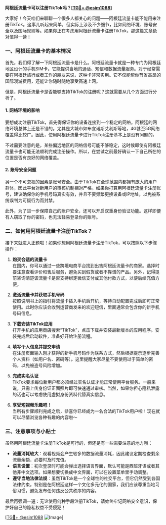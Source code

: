 **阿根廷流量卡可以注册TikTok吗？[[TG💪+ @esim1088](https://t.me/s/esim1088)]**

大家好！今天咱们来聊聊一个很多人都关心的问题——阿根廷流量卡能不能用来注册TikTok。这事儿听起来简单，但实际上涉及不少细节，比如网络环境、账号安全以及国际规则等。如果你正在考虑用阿根廷流量卡注册TikTok，那这篇文章绝对值得一读！

### 一、阿根廷流量卡的基本情况

首先，我们得了解一下阿根廷流量卡是什么。阿根廷流量卡就是一种专门为阿根廷地区设计的手机SIM卡，它能提供当地的通话、短信和数据流量服务。对于经常需要在阿根廷旅行或者工作的朋友来说，这种卡非常实用。它不仅能帮你节省高昂的国际漫游费用，还能让你随时随地享受高速上网。

但是，阿根廷流量卡是否能够支持TikTok的注册呢？这就需要从几个方面进行分析了。

#### 1. 网络环境的影响

要想成功注册TikTok，首先得保证你的设备连接到一个稳定的网络。阿根廷的网络环境总体上还是不错的，尤其是大城市如布宜诺斯艾利斯等地，4G甚至5G网络覆盖得比较广。因此，使用阿根廷流量卡进行TikTok注册基本上是没有问题的。

不过需要注意的是，某些偏远地区的网络信号可能不够稳定，这时候即使有阿根廷流量卡也可能无法顺利完成注册操作。所以，在尝试之前最好确认一下自己所在的位置是否有良好的网络覆盖。

#### 2. 账号安全问题

另一个不可忽视的因素是账号安全。由于TikTok在全球范围内都拥有庞大的用户群体，因此平台对新用户的审核机制相对严格。如果你打算用阿根廷流量卡注册账号，建议确保你的手机号码真实有效，并且不要频繁更换设备或IP地址，以免被系统误判为可疑行为而封禁。

此外，为了进一步保障自己的账户安全，还可以开启双重身份验证功能。这样即便有人窃取了你的密码，也无法轻易登录你的账号。

### 二、如何用阿根廷流量卡注册TikTok？

接下来就进入正题啦！如果你想用阿根廷流量卡注册TikTok，可以按照以下步骤操作：

1. **购买合适的流量卡**  
   在国内，你可以通过一些跨境电商平台找到出售阿根廷流量卡的商家。选择时要注意查看评价和售后服务，避免买到假货或者不靠谱的产品。另外，记得提前咨询清楚该流量卡是否支持绑定微信支付或其他付款方式，以便后续充值方便。

2. **激活流量卡并获取手机号码**  
   按照说明书上的指引将流量卡插入手机后开机，等待自动配置完成后即可正常使用。此时你应该会收到运营商发来的欢迎短信，里面通常会包含你的新手机号码信息。

3. **下载安装TikTok应用**  
   打开手机的应用商店搜索“TikTok”，点击下载并安装最新版本的应用程序。安装完成后启动软件，准备好开始注册流程。

4. **填写个人信息并提交申请**  
   在注册页面输入刚才获得的新手机号码作为联系方式，然后根据提示逐步完善个人资料（如用户名、密码等）。这里提醒大家尽量不要使用过于简单的密码，以免被盗号风险增加。

5. **完成实名认证**  
   TikTok要求每位新用户都必须经过实名认证才能正常使用平台服务。一般来说，只需上传身份证正面照片即可快速通过审核。当然，如果你担心隐私泄露的话也可以考虑使用虚拟身份资料代替真实信息。

6. **享受短视频乐趣吧！**  
   当所有步骤顺利完成之后，恭喜你已经成为一名合法的TikTok用户啦！现在就可以尽情浏览各种有趣的内容啦～

### 三、注意事项与小贴士

虽然用阿根廷流量卡注册TikTok是可行的，但还是有一些需要注意的地方哦：

- **流量消耗较大**：观看视频会产生较多的数据流量消耗，因此建议定期检查剩余流量余额，必要时及时充值。
- **语言设置**：初次登录时可能会弹出选择语言界面，默认可能是西班牙语或者其他非中文选项。如果想要切换成中文界面，可以在设置菜单里手动调整。
- **遵守当地法律法规**：虽然TikTok是一个全球性的社交平台，但它仍然受到各国法律约束。特别是在阿根廷这样一个文化多元化的国家，我们应该尊重当地习俗习惯，避免发布任何违反公共秩序的内容。

最后再强调一遍：无论使用何种手段注册TikTok，请始终牢记网络安全意识，保护好自己的隐私权益不受侵犯！

[[TG💪+ @esim1088](https://t.me/s/esim1088) ![Image](https://i.postimg.cc/4NQfJmqS/Snipaste-2025-05-13-00-14-12.png)]